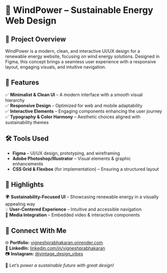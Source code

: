 # 🌿 WindPower – Sustainable Energy Web Design

## 🎨 Project Overview
WindPower is a modern, clean, and interactive UI/UX design for a renewable energy website, focusing on wind energy solutions. Designed in Figma, this concept brings a seamless user experience with a responsive layout, engaging visuals, and intuitive navigation.

## 🚀 Features
✅ **Minimalist & Clean UI** – A modern interface with a smooth visual hierarchy  
✅ **Responsive Design** – Optimized for web and mobile adaptability  
✅ **Interactive Elements** – Engaging components enhancing the user journey  
✅ **Typography & Color Harmony** – Aesthetic choices aligned with sustainability themes  

## 🛠️ Tools Used
- **Figma** – UI/UX design, prototyping, and wireframing  
- **Adobe Photoshop/Illustrator** – Visual elements & graphic enhancements  
- **CSS Grid & Flexbox** (for implementation) – Ensuring a structured layout  

## 📌 Highlights
🌍 **Sustainability-Focused UI** – Showcasing renewable energy in a visually appealing way  
💡 **User-Centered Experience** – Intuitive and accessible navigation  
🎥 **Media Integration** – Embedded video & interactive components  


## 🔗 Connect With Me
🌐 **Portfolio:** [vigneshprabhakaran.onrender.com](https://vigneshprabhakaran.onrender.com/)  
📌 **LinkedIn:** [linkedin.com/in/vigneshprabhakaran](https://www.linkedin.com/in/vigneshprabhakaran/)  
📷 **Instagram:** [@vintage_design_vibes](https://www.instagram.com/vintage_design_vibes/)  

🚀 *Let’s power a sustainable future with great design!*
